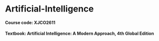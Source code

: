 # Artificial-Intelligence
#### Course code: XJCO2611
#### Textbook: Artificial Intelligence: A Modern Approach, 4th Global Edition
